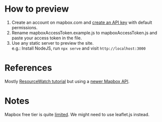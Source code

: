 # How to preview

1. Create an account on mapbox.com and [create an API key](https://account.mapbox.com/access-tokens) with default permissions.
2. Rename mapboxAccessToken.example.js to mapboxAccessToken.js and paste your access token in the file.
3. Use any static server to preview the site.  
   e.g.: Install NodeJS, run `npx serve` and visit `http://localhost:3000`

# References

Mostly [ResourceWatch tutorial](https://resource-watch.github.io/doc-api/tutorials.html) but using a [newer Mapbox API](https://docs.mapbox.com/mapbox-gl-js/guides/install/).

# Notes

Mapbox free tier is quite [limited](https://www.mapbox.com/pricing/). We might need to use leaflet.js instead.
